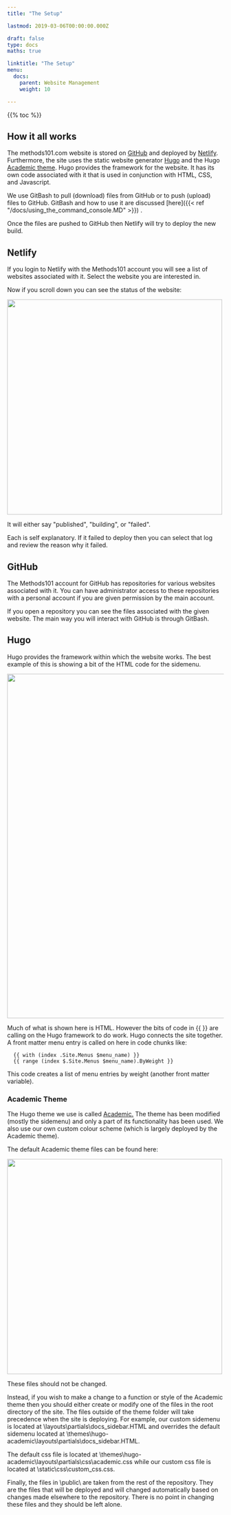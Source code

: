 ```yaml
---
title: "The Setup"

lastmod: 2019-03-06T00:00:00.000Z

draft: false
type: docs
maths: true	

linktitle: "The Setup"
menu:
  docs:
    parent: Website Management
    weight: 10

---
```


{{% toc %}}

## How it all works

The methods101.com website is stored on [GitHub](https://github.com/) and deployed by [Netlify](https://www.netlify.com/). Furthermore, the site uses the static website generator [Hugo](https://gohugo.io/documentation/) and the Hugo [Academic theme](https://sourcethemes.com/academic/docs/). Hugo provides the framework for the website. It has its own code associated with it that is used in conjunction with HTML, CSS, and Javascript.

We use GitBash to pull (download) files from GitHub or to push (upload) files to GitHub. GitBash and how to use it are discussed [here]({{< ref "/docs/using_the_command_console.MD" >}}) .

Once the files are pushed to GitHub then Netlify will try to deploy the new build. 

## Netlify

If you login to Netlify with the Methods101 account you will see a list of websites associated with it. Select the website you are interested in.

Now if you scroll down you can see the status of the website:

<img width='500' src='/img/the_setup_01.png'/>

It will either say "published", "building", or "failed".

Each is self explanatory. If it failed to deploy then you can select that log and review the reason why it failed.

## GitHub

The Methods101 account for GitHub has repositories for various websites associated with it. You can have administrator access to these repositories with a personal account if you are given permission by the main account. 

If you open a repository you can see the files associated with the given website. The main way you will interact with GitHub is through GitBash.

## Hugo

Hugo provides the framework within which the website works. The best example of this is showing a bit of the HTML code for the sidemenu. 

<img width='800' src='/img/the_setup_02.png'/>

Much of what is shown here is HTML. However the bits of code in {{ }} are calling on the Hugo framework to do work. Hugo connects the site together. A front matter menu entry is called on here in code chunks like:

```
  {{ with (index .Site.Menus $menu_name) }}
  {{ range (index $.Site.Menus $menu_name).ByWeight }} 
```

This code creates a list of menu entries by weight (another front matter variable).

### Academic Theme

The Hugo theme we use is called [Academic.](https://sourcethemes.com/academic/docs/) The theme has been modified (mostly the sidemenu) and only a part of its functionality has been used. We also use our own custom colour scheme (which is largely deployed by the Academic theme). 

The default Academic theme files can be found here:

<img width='500' src='/img/the_setup_03.jpg'/>

These files should not be changed. 

Instead, if you wish to make a change to a function or style of the Academic theme then you should either create or modify one of the files in the root directory of the site. The files outside of the theme folder will take precedence when the site is deploying. For example, our custom sidemenu is located at \layouts\partials\docs_sidebar.HTML and overrides the default sidemenu located at \themes\hugo-academic\layouts\partials\docs_sidebar.HTML.

The default css file is located at \themes\hugo-academic\layouts\partials\css\academic.css while our custom css file is located at \static\css\custom_css.css.

Finally, the files in \public\ are taken from the rest of the repository. They are the files that will be deployed and will changed automatically based on changes made elsewhere to the repository. There is no point in changing these files and they should be left alone. 
